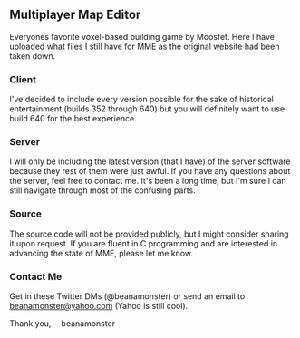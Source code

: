 ## Multiplayer Map Editor

Everyones favorite voxel-based building game by Moosfet.
Here I have uploaded what files I still have for MME as the original website had been taken down. 

### Client

I've decided to include every version possible for the sake of historical entertainment (builds 352 through 640) but you will definitely want to use build 640 for the best experience. 

### Server

I will only be including the latest version (that I have) of the server software because they rest of them were just awful. 
If you have any questions about the server, feel free to contact me. It's been a long time, but I'm sure I can still navigate through most of the confusing parts.

### Source

The source code will not be provided publicly, but I might consider sharing it upon request. 
If you are fluent in C programming and are interested in advancing the state of MME, please let me know. 

### Contact Me

Get in these Twitter DMs (@beanamonster) or send an email to beanamonster@yahoo.com (Yahoo is still cool).

Thank you,
  —beanamonster
